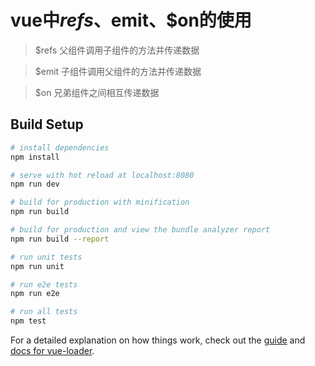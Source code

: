# vue中$refs、$emit、$on的使用

> $refs 父组件调用子组件的方法并传递数据

> $emit 子组件调用父组件的方法并传递数据

> $on 兄弟组件之间相互传递数据

## Build Setup

``` bash
# install dependencies
npm install

# serve with hot reload at localhost:8080
npm run dev

# build for production with minification
npm run build

# build for production and view the bundle analyzer report
npm run build --report

# run unit tests
npm run unit

# run e2e tests
npm run e2e

# run all tests
npm test
```

For a detailed explanation on how things work, check out the [guide](http://vuejs-templates.github.io/webpack/) and [docs for vue-loader](http://vuejs.github.io/vue-loader).
